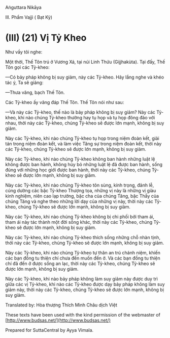 Aṅguttara Nikāya

III. Phẩm Vajjì ( Bạt Kỳ)

# (III) (21) Vị Tỷ Kheo

Như vầy tôi nghe:

Một thời, Thế Tôn trú ở Vương Xá, tại núi Linh Thứu (Gijjhakùta). Tại đấy, Thế Tôn gọi các Tỷ-kheo:

—Có bảy pháp không bị suy giảm, này các Tỷ-kheo. Hãy lắng nghe và khéo tác ý, Ta sẽ giảng:

—Thưa vâng, bạch Thế Tôn.

Các Tỷ-kheo ấy vâng đáp Thế Tôn. Thế Tôn nói như sau:

—Và này các Tỷ-kheo, thế nào là bảy pháp không bị suy giảm? Này các Tỷ-kheo, khi nào chúng Tỷ-kheo thường hay tụ họp và tụ họp đông đảo với nhau, thời này các Tỷ-kheo, chúng Tỷ-kheo sẽ được lớn mạnh, không bị suy giảm.

Này các Tỷ-kheo, khi nào chúng Tỷ-kheo tụ họp trong niệm đoàn kết, giải tán trong niệm đoàn kết, và làm việc Tăng sự trong niệm đoàn kết, thời này các Tỷ-kheo, chúng Tỷ-kheo sẽ được lớn mạnh, không bị suy giảm.

Này các Tỷ-kheo, khi nào chúng Tỷ-kheo không ban hành những luật lệ không được ban hành, không hủy bỏ những luật lệ đã được ban hành, sống đúng với những học giới được ban hành, thời này các Tỷ-kheo, chúng Tỷ-kheo sẽ được lớn mạnh, không bị suy giảm.

Này các Tỷ-kheo, khi nào chúng Tỷ-kheo tôn sùng, kính trọng, đảnh lễ, cúng dường các bậc Tỷ-kheo Thượng tọa, những vị này là những vị giàu kinh nghiệm, niên cao lạp trưởng, bậc cha của chúng Tăng, bậc Thầy của chúng Tăng và nghe theo những lời dạy của những vị này, thời này các Tỷ-kheo, chúng Tỷ-kheo sẽ được lớn mạnh, không bị suy giảm.

Này các Tỷ-kheo, khi nào chúng Tỷ-kheo không bị chi phối bởi tham ái, tham ái này tác thành một đời sống khác, thời này các Tỷ-kheo, chúng Tỷ-kheo sẽ được lớn mạnh, không bị suy giảm.

Này các Tỷ-kheo, khi nào chúng Tỷ-kheo thích sống những chỗ nhàn tịnh, thời này các Tỷ-kheo, chúng Tỷ-kheo sẽ được lớn mạnh, không bị suy giảm.

Này các Tỷ-kheo, khi nào chúng Tỷ-kheo tự thân an trú chánh niệm, khiến các bạn đồng tu thiện chí chưa đến muốn đến ở. Và các bạn đồng tu thiện chí đã đến ở được sống an lạc, thời này các Tỷ-kheo, chúng Tỷ-kheo sẽ được lớn mạnh, không bị suy giảm.

Này các Tỷ-kheo, khi nào bảy pháp không làm suy giảm này được duy trì giữa các vị Tỷ-kheo, khi nào các Tỷ-kheo được dạy bảy pháp không làm suy giảm này, thời này các Tỷ-kheo, chúng Tỷ-kheo sẽ được lớn mạnh, không bị suy giảm.

Translated by: Hòa thượng Thích Minh Châu dịch Việt

These texts have been used with the kind permission of the webmaster of [http://www.budsas.net/](http://www.budsas.net/)

Prepared for SuttaCentral by Ayya Vimala.